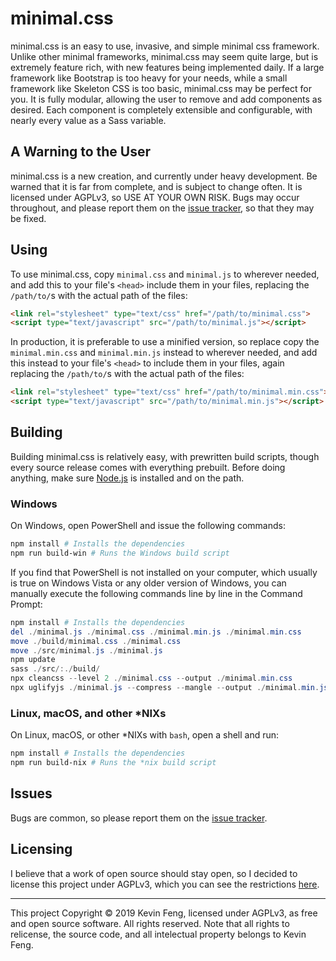 # minimal.css

minimal.css is an easy to use, invasive, and simple minimal css framework. Unlike other minimal frameworks, minimal.css may seem quite large, but is extremely feature rich, with new features being implemented daily. If a large framework like Bootstrap is too heavy for your needs, while a small framework like Skeleton CSS is too basic, minimal.css may be perfect for you. It is fully modular, allowing the user to remove and add components as desired. Each component is completely extensible and configurable, with nearly every value as a Sass variable.

## A Warning to the User

minimal.css is a new creation, and currently under heavy development. Be warned that it is far from complete, and is subject to change often. It is licensed under AGPLv3, so USE AT YOUR OWN RISK. Bugs may occur throughout, and please report them on the [issue tracker](https://github.com/HereIsKevin/minimal.css/issues), so that they may be fixed.

## Using

To use minimal.css, copy `minimal.css` and `minimal.js` to wherever needed, and add this to your file's `<head>` include them in your files, replacing the `/path/to/`s with the actual path of the files:

```html
<link rel="stylesheet" type="text/css" href="/path/to/minimal.css">
<script type="text/javascript" src="/path/to/minimal.js"></script>
```

In production, it is preferable to use a minified version, so replace copy the `minimal.min.css` and `minimal.min.js` instead to wherever needed, and add this instead to your file's `<head>` to include them in your files, again replacing the `/path/to/`s with the actual path of the files:

```html
<link rel="stylesheet" type="text/css" href="/path/to/minimal.min.css">
<script type="text/javascript" src="/path/to/minimal.min.js"></script>
```

## Building

Building minimal.css is relatively easy, with prewritten build scripts, though every source release comes with everything prebuilt. Before doing anything, make sure [Node.js](https://nodejs.org/) is installed and on the path.

### Windows

On Windows, open PowerShell and issue the following commands:

```powershell
npm install # Installs the dependencies
npm run build-win # Runs the Windows build script
```

If you find that PowerShell is not installed on your computer, which usually is true on Windows Vista or any older version of Windows, you can manually execute the following commands line by line in the Command Prompt:

```powershell
npm install # Installs the dependencies
del ./minimal.js ./minimal.css ./minimal.min.js ./minimal.min.css
move ./build/minimal.css ./minimal.css
move ./src/minimal.js ./minimal.js
npm update
sass ./src/:./build/
npx cleancss --level 2 ./minimal.css --output ./minimal.min.css
npx uglifyjs ./minimal.js --compress --mangle --output ./minimal.min.js
```

### Linux, macOS, and other \*NIXs

On Linux, macOS, or other \*NIXs with `bash`, open a shell and run:

```bash
npm install # Installs the dependencies
npm run build-nix # Runs the *nix build script
```

## Issues

Bugs are common, so please report them on the [issue tracker](https://github.com/HereIsKevin/minimal.css/issues).

## Licensing

I believe that a work of open source should stay open, so I decided to license this project under AGPLv3, which you can see the restrictions [here](https://choosealicense.com/licenses/agpl-3.0/).

---

This project Copyright &copy; 2019 Kevin Feng, licensed under AGPLv3, as free and open source software. All rights reserved. Note that all rights to relicense, the source code, and all intelectual property belongs to Kevin Feng.
